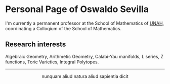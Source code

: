 # Personal Page of Oswaldo Sevilla

I'm currently a permanent professor at the
School of Mathematics of [UNAH](www.unah.edu.hn),
coordinating a Colloqium of the School of Mathematics.


## Research interests

Algebraic Geometry, Arithmetic Geometry, Calabi-Yau manifolds,
L series, Z functions, Toric Varieties, Integral Polytopes.

------

<center>nunquam aliud natura aliud sapientia dicit</center>
